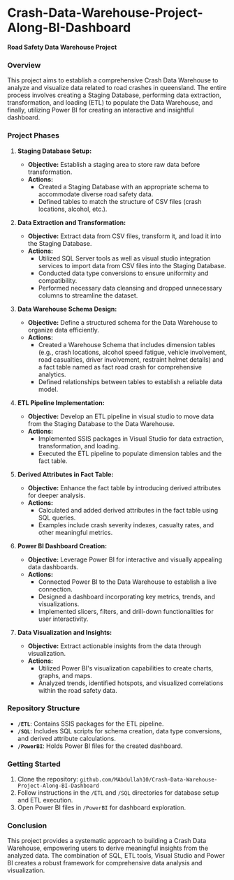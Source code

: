 # Crash-Data-Warehouse-Project-Along-BI-Dashboard
**Road Safety Data Warehouse Project**

### Overview

This project aims to establish a comprehensive Crash Data Warehouse to analyze and visualize data related to road crashes in queensland. The entire process involves creating a Staging Database, performing data extraction, transformation, and loading (ETL) to populate the Data Warehouse, and finally, utilizing Power BI for creating an interactive and insightful dashboard.

### Project Phases

1. **Staging Database Setup:**
   - **Objective:** Establish a staging area to store raw data before transformation.
   - **Actions:**
     - Created a Staging Database with an appropriate schema to accommodate diverse road safety data.
     - Defined tables to match the structure of CSV files (crash locations, alcohol, etc.).

2. **Data Extraction and Transformation:**
   - **Objective:** Extract data from CSV files, transform it, and load it into the Staging Database.
   - **Actions:**
     - Utilized SQL Server tools as well as visual studio integration services to import data from CSV files into the Staging Database.
     - Conducted data type conversions to ensure uniformity and compatibility.
     - Performed necessary data cleansing and dropped unnecessary columns to streamline the dataset.

3. **Data Warehouse Schema Design:**
   - **Objective:** Define a structured schema for the Data Warehouse to organize data efficiently.
   - **Actions:**
     - Created a Warehouse Schema that includes dimension tables (e.g., crash locations, alcohol speed fatigue, vehicle involvement, road casualties, driver involvement, restraint helmet details) and a fact table named as fact road crash for comprehensive analytics.
     - Defined relationships between tables to establish a reliable data model.

4. **ETL Pipeline Implementation:**
   - **Objective:** Develop an ETL pipeline in visual studio to move data from the Staging Database to the Data Warehouse.
   - **Actions:**
     - Implemented SSIS packages in Visual Studio for data extraction, transformation, and loading.
     - Executed the ETL pipeline to populate dimension tables and the fact table.

5. **Derived Attributes in Fact Table:**
   - **Objective:** Enhance the fact table by introducing derived attributes for deeper analysis.
   - **Actions:**
     - Calculated and added derived attributes in the fact table using SQL queries.
     - Examples include crash severity indexes, casualty rates, and other meaningful metrics.

6. **Power BI Dashboard Creation:**
   - **Objective:** Leverage Power BI for interactive and visually appealing data dashboards.
   - **Actions:**
     - Connected Power BI to the Data Warehouse to establish a live connection.
     - Designed a dashboard incorporating key metrics, trends, and visualizations.
     - Implemented slicers, filters, and drill-down functionalities for user interactivity.

7. **Data Visualization and Insights:**
   - **Objective:** Extract actionable insights from the data through visualization.
   - **Actions:**
     - Utilized Power BI's visualization capabilities to create charts, graphs, and maps.
     - Analyzed trends, identified hotspots, and visualized correlations within the road safety data.

### Repository Structure

- **`/ETL`**: Contains SSIS packages for the ETL pipeline.
- **`/SQL`**: Includes SQL scripts for schema creation, data type conversions, and derived attribute calculations.
- **`/PowerBI`**: Holds Power BI files for the created dashboard.

### Getting Started

1. Clone the repository: `github.com/MAbdullah10/Crash-Data-Warehouse-Project-Along-BI-Dashboard`
3. Follow instructions in the `/ETL` and `/SQL` directories for database setup and ETL execution.
4. Open Power BI files in `/PowerBI` for dashboard exploration.

### Conclusion

This project provides a systematic approach to building a Crash Data Warehouse, empowering users to derive meaningful insights from the analyzed data. The combination of SQL, ETL tools, Visual Studio and Power BI creates a robust framework for comprehensive data analysis and visualization.
